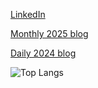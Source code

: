 [LinkedIn](https://www.linkedin.com/in/ivansivanov/)

[Monthly 2025 blog](https://ivanstudyblog.github.io/2025)

[Daily 2024 blog](https://ivanstudyblog.github.io/)

![Top Langs](https://github-readme-stats.vercel.app/api/top-langs/?username=divakaivan&layout=compact&hide=jupyter%20notebook,html,css&langs_count=10&size_weight=0.5&count_weight=0.5)

